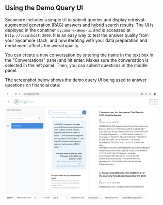 ## Using the Demo Query UI

Sycamore includes a simple UI to submit queries and display retreival-augmented generation (RAG) answers and hybrid search results. The UI is deployed in the conatiner `sycamore-demo-ui` and is accessed at `http://localhost:3000`. It is an easy way to test the answer quality from your Sycamore stack, and how iterating with your data preparation and enrichment affects the overal quality.

You can create a new conversation by entering the name in the text box in the "Conversations" panel and hit enter. Makes sure the conversation is selected in the left panel. Then, you can submit questions in the middle panel.

The screenshot below shows the demo query UI being used to answer questions on financial data:

![Untitled](imgs/xlarge_DemoUI_FollowUpQuestion.png)
